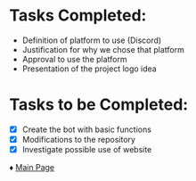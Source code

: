 # Tasks Completed:
* Definition of platform to use (Discord)
* Justification for why we chose that platform
* Approval to use the platform
* Presentation of the project logo idea

# Tasks to be Completed:
- [X] Create the bot with basic functions
- [X] Modifications to the repository
- [X] Investigate possible use of website

♦ [Main Page](https://github.com/Edwin-Lines/Project-Cosmos/tree/Second-Deadline) 

